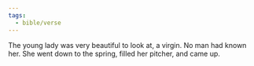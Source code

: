 ```yaml
---
tags:
  - bible/verse
---
```

The young lady was very beautiful to look at, a virgin. No man had known her. She went down to the spring, filled her pitcher, and came up.